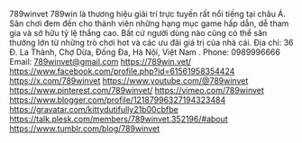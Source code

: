 789winvet
789win là thương hiệu giải trí trực tuyến rất nổi tiếng tại châu Á. Sân chơi đem đến cho thành viên những hạng mục game hấp dẫn, dễ tham gia và sở hữu tỷ lệ thắng cao. Bất cứ người dùng nào cũng có thể săn thưởng lớn từ những trò chơi hot và các ưu đãi giá trị của nhà cái.
Địa chỉ: 36 Đ. La Thành, Chợ Dừa, Đống Đa, Hà Nội, Việt Nam . Phone: 0989996666  Email: 789winvet@gmail.com
https://789win.vet/
https://www.facebook.com/profile.php?id=61561958354424
https://x.com/789winvet
https://www.youtube.com/@789winvet
https://www.pinterest.com/789winvet/
https://vimeo.com/789winvet
https://www.blogger.com/profile/12187996327194323484
https://gravatar.com/kittydutifully21b00cbfbe
https://talk.plesk.com/members/789winvet.352196/#about
https://www.tumblr.com/blog/789winvet